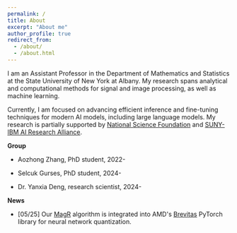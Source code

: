 ```yaml
---
permalink: /
title: About
excerpt: "About me"
author_profile: true
redirect_from: 
  - /about/
  - /about.html
---
```


I am an Assistant Professor in the Department of Mathematics and Statistics at the State University of New York at Albany. My research spans analytical and computational methods for signal and image processing, as well as machine learning. 

Currently, I am focused on advancing efficient inference and fine-tuning techniques for modern AI models, including large language models. My research is partially supported by [National Science Foundation](https://www.nsf.gov/) and [SUNY-IBM AI Research Alliance](https://www.suny.edu/ai-research-alliance/).

**Group**
- Aozhong Zhang, PhD student, 2022-
     
- Selcuk Gurses, PhD student, 2024-
  
- Dr. Yanxia Deng, research scientist, 2024- 
  
**News**

- [05/25] Our [MagR](https://proceedings.neurips.cc/paper_files/paper/2024/file/9a987c98a7f36cc83f9065df3ca4f9e0-Paper-Conference.pdf) algorithm is integrated into AMD's [Brevitas](https://github.com/Xilinx/brevitas) PyTorch library for neural network quantization.

